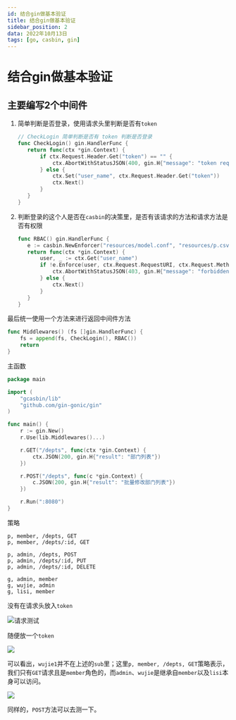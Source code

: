 ```yaml
---
id: 结合gin做基本验证
title: 结合gin做基本验证
sidebar_position: 2
data: 2022年10月13日
tags: [go, casbin, gin]
---
```


# 结合gin做基本验证

## 主要编写2个中间件

1.   简单判断是否登录，使用请求头里判断是否有`token`

     ```go
     // CheckLogin 简单判断是否有 token 判断是否登录
     func CheckLogin() gin.HandlerFunc {
     	return func(ctx *gin.Context) {
     		if ctx.Request.Header.Get("token") == "" {
     			ctx.AbortWithStatusJSON(400, gin.H{"message": "token required"})
     		} else {
     			ctx.Set("user_name", ctx.Request.Header.Get("token"))
     			ctx.Next()
     		}
     	}
     }
     ```



2.   判断登录的这个人是否在`casbin`的决策里，是否有该请求的方法和请求方法是否有权限

     ```go
     func RBAC() gin.HandlerFunc {
     	e := casbin.NewEnforcer("resources/model.conf", "resources/p.csv")
     	return func(ctx *gin.Context) {
     		user, _ := ctx.Get("user_name")
     		if !e.Enforce(user, ctx.Request.RequestURI, ctx.Request.Method) {
     			ctx.AbortWithStatusJSON(403, gin.H{"message": "forbidden"})
     		} else {
     			ctx.Next()
     		}
     	}
     }
     ```



最后统一使用一个方法来进行返回中间件方法

```go
func Middlewares() (fs []gin.HandlerFunc) {
	fs = append(fs, CheckLogin(), RBAC())
	return
}
```



主函数

```go
package main

import (
	"gcasbin/lib"
	"github.com/gin-gonic/gin"
)

func main() {
	r := gin.New()
	r.Use(lib.Middlewares()...)

	r.GET("/depts", func(ctx *gin.Context) {
		ctx.JSON(200, gin.H{"result": "部门列表"})
	})

	r.POST("/depts", func(c *gin.Context) {
		c.JSON(200, gin.H{"result": "批量修改部门列表"})
	})

	r.Run(":8080")
}

```

策略

```
p, member, /depts, GET
p, member, /depts/:id, GET

p, admin, /depts, POST
p, admin, /depts/:id, PUT
p, admin, /depts/:id, DELETE

g, admin, member
g, wujie, admin
g, lisi, member
```



没有在请求头放入`token`

![请求测试](https://virusoss.oss-cn-shanghai.aliyuncs.com/images/20221014230928.png)

随便放一个`token`

![](https://virusoss.oss-cn-shanghai.aliyuncs.com/images/20221014231042.png)

可以看出，`wujie1`并不在上述的`sub`里；这里`p, member, /depts, GET`策略表示，我们只有`GET`请求且是`member`角色的，而`admin`、`wujie`是继承自`member`以及`lisi`本身可以访问。

![](https://virusoss.oss-cn-shanghai.aliyuncs.com/images/20221014231306.png)

同样的，`POST`方法可以去测一下。
